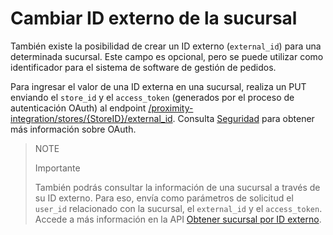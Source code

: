 # Cambiar ID externo de la sucursal

También existe la posibilidad de crear un ID externo (`external_id`) para una determinada sucursal. Este campo es opcional, pero se puede utilizar como identificador para el sistema de software de gestión de pedidos.

Para ingresar el valor de una ID externa en una sucursal, realiza un PUT enviando el `store_id` y el `access_token` (generados por el proceso de autenticación OAuth) al endpoint [/proximity-integration/stores/{StoreID}/external_id](/developers/es/reference/mp_delivery/_proximity-integration_stores_StoreID_external_id/put). Consulta [Seguridad](/developers/es/guides/additional-content/security/oauth/introduction) para obtener más información sobre OAuth.

> NOTE
>
> Importante
>
> También podrás consultar la información de una sucursal a través de su ID externo. Para eso, envía como parámetros de solicitud el `user_id` relacionado con la sucursal, el `external_id` y el `access_token`. Accede a más información en la API [Obtener sucursal por ID externo](/developers/pt/reference/mp_delivery/_proximity-integration_users_SellerID_stores_external_id_ExternalID/get).